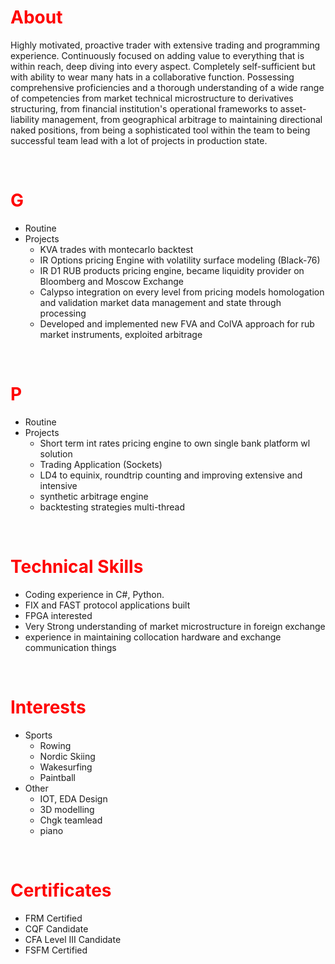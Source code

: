 # <span style="color:red">**About**</span>
Highly motivated, proactive trader with extensive trading and programming experience. Continuously focused on adding value to everything that is within reach, deep diving into every aspect. Completely self-sufficient but with ability to wear many hats in a collaborative function. Possessing comprehensive proficiencies and a thorough understanding of a wide range of competencies from market technical microstructure to derivatives structuring, from financial institution's operational frameworks to asset-liability management, from geographical arbitrage to maintaining directional naked positions, from being a sophisticated tool within the team to being successful team lead with a lot of projects in production state.
<p>&nbsp;</p>

# <span style="color:red">**G**</span>
- Routine
- Projects
    - KVA trades with montecarlo backtest
    - IR Options pricing Engine with volatility surface modeling (Black-76)
    - IR D1 RUB products pricing engine, became liquidity provider on Bloomberg and Moscow Exchange
    - Calypso integration on every level from pricing models homologation and validation market data management and state through processing
    - Developed and implemented new FVA and ColVA approach for rub market instruments, exploited arbitrage 
<p>&nbsp;</p>

# <span style="color:red">**P**</span>
- Routine
- Projects
    - Short term int rates pricing engine to own single bank platform wl solution
    - Trading Application (Sockets)
    - LD4 to equinix, roundtrip counting and improving extensive and intensive
    - synthetic arbitrage engine
    - backtesting strategies multi-thread
<p>&nbsp;</p>

# <span style="color:red">**Technical Skills**</span>
- Coding experience in C#, Python.
- FIX and FAST protocol applications built
- FPGA interested
- Very Strong understanding of market microstructure in foreign exchange
- experience in maintaining collocation hardware and exchange communication things   
<p>&nbsp;</p>

# <span style="color:red">**Interests**</span>
- Sports
  - Rowing
  - Nordic Skiing
  - Wakesurfing
  - Paintball
- Other
  - IOT, EDA Design
  - 3D modelling
  - Chgk teamlead
  - piano
<p>&nbsp;</p>

# <span style="color:red">**Certificates**</span>
- FRM Certified
- CQF Candidate
- CFA Level III Candidate
- FSFM Certified
<p>&nbsp;</p>